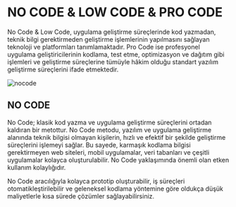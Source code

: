 # NO CODE & LOW CODE & PRO CODE  
No Code & Low Code, uygulama geliştirme süreçlerinde kod yazmadan, teknik bilgi gerektirmeden geliştirme işlemlerinin yapılmasını sağlayan teknoloji ve platformları tanımlamaktadır. Pro Code ise profesyonel uygulama geliştiricilerinin kodlama, test etme, optimizasyon ve dağıtım gibi işlemleri ve geliştirme süreçlerine tümüyle hâkim olduğu standart yazılım geliştirme süreçlerini ifade etmektedir. 

![nocode](https://github.com/TRA-Tech/no-code-low-code/blob/main/No%20Code%20Low%20Code%20Pro%20Code.jpg)

## NO CODE 
No Code; klasik kod yazma ve uygulama geliştirme süreçlerini ortadan kaldıran bir metottur. No Code metodu, yazılım ve uygulama geliştirme alanında teknik bilgisi olmayan kişilerin, hızlı ve efektif bir şekilde geliştirme süreçlerini işlemeyi sağlar. Bu sayede, karmaşık kodlama bilgisi gerektirmeyen web siteleri, mobil uygulamalar, veri tabanları ve çeşitli uygulamalar kolayca oluşturulabilir. No Code yaklaşımında önemli olan etken kullanım kolaylığıdır. 

No Code aracılığıyla kolayca prototip oluşturabilir, iş süreçleri otomatikleştirilebilir ve geleneksel kodlama yöntemine göre oldukça düşük maliyetlerle kısa sürede çözümler sağlayabilirsiniz. 
